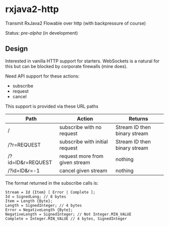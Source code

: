 # rxjava2-http
Transmit RxJava2 Flowable over http (with backpressure of course)

Status: *pre-alpha* (in development)

## Design

Interested in vanilla HTTP support for starters. WebSockets is a natural for this but can be blocked by corporate firewalls (mine does).

Need API support for these actions:

* subscribe
* request
* cancel

This support is provided via these URL paths

Path | Action | Returns
--- | --- | ---
/   | subscribe with no request | Stream ID then binary stream
/?r=REQUEST | subscribe with initial request | Stream ID then binary stream
/?id=ID&r=REQUEST | request more from given stream | nothing
/?id=ID&r=-1 | cancel given stream | nothing

The format returned in the subscribe calls is:

```
Stream = Id {Item} [ Error | Complete ];
Id = SignedLong; // 8 bytes
Item = Length {Byte};
Length = SignedInteger; // 4 bytes
Error = NegativeLength {Byte};
NegativeLength = SignedInteger; // Not Integer.MIN_VALUE
Complete = Integer.MIN_VALUE // 4 bytes, SignedInteger
```
